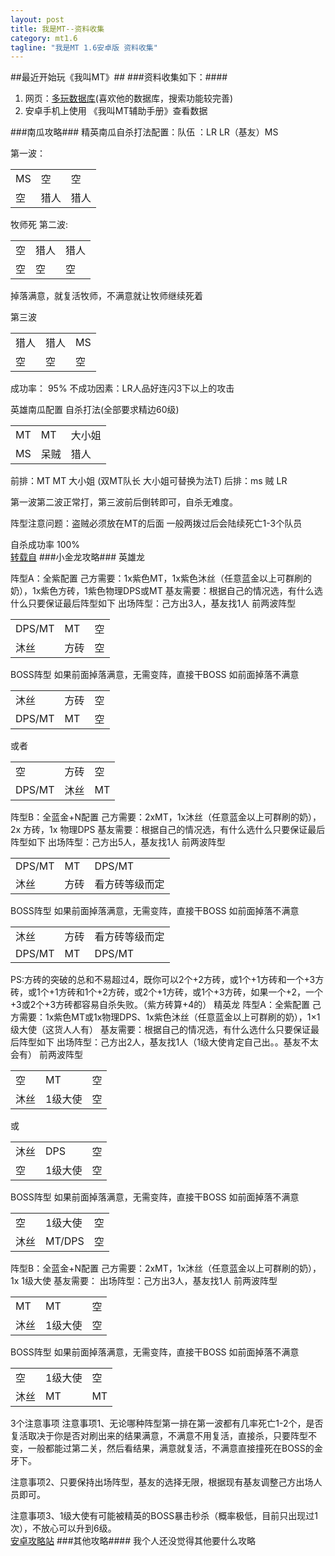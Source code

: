 ```yaml
---
layout: post
title: 我是MT--资料收集
category: mt1.6
tagline: "我是MT 1.6安卓版 资料收集"
---
```

##最近开始玩《我叫MT》##
###资料收集如下：####
1. 网页：[多玩数据库](http://db.duowan.com/mt/card/list.html)(喜欢他的数据库，搜索功能较完善)
2. 安卓手机上使用 《我叫MT辅助手册》查看数据

###南瓜攻略###
精英南瓜自杀打法配置：队伍 ：LR LR（基友）MS

第一波：
<table class="table table-bordered table-striped table-condensed">
	<tr>
		<td>MS</td>
		<td>空</td>
		<td>空</td>
	</tr>
	<tr>
		<td>空</td>
		<td>猎人</td>
		<td>猎人</td>
	</tr>
</table>


牧师死
第二波:
<table class="table table-bordered table-striped table-condensed">
		<tr>
		<td>空</td>
		<td>猎人</td>
		<td>猎人</td>
	</tr>
	<tr>
		<td>空</td>
		<td>空</td>
		<td>空</td>
	</tr>
</table>

掉落满意，就复活牧师，不满意就让牧师继续死着

第三波 

<table class="table table-bordered table-striped table-condensed">
		<tr>
		<td>猎人</td>
		<td>猎人</td>
		<td>MS</td>
	</tr>
	<tr>
		<td>空</td>
		<td>空</td>
		<td>空</td>
	</tr>
</table>


成功率： 95% 不成功因素：LR人品好连闪3下以上的攻击

英雄南瓜配置
自杀打法(全部要求精边60级)

<table class="table table-bordered table-striped table-condensed">
		<tr>
		<td>MT</td>
		<td>MT</td>
		<td>大小姐</td>
	</tr>
	<tr>
		<td>MS</td>
		<td>呆贼</td>
		<td>猎人</td>
	</tr>
</table>


前排：MT MT 大小姐 (双MT队长 大小姐可替换为法T)
后排：ms 贼 LR

第一波第二波正常打，第三波前后倒转即可，自杀无难度。

阵型注意问题：盗贼必须放在MT的后面 一般两拨过后会陆续死亡1-3个队员

自杀成功率 100%  
[转载自](http://bbs.duowan.com/thread-30337815-1-1.html)
###小金龙攻略###
英雄龙
 

阵型A：全紫配置
己方需要：1x紫色MT，1x紫色沐丝（任意蓝金以上可群刷的奶），1x紫色方砖，1紫色物理DPS或MT
基友需要：根据自己的情况选，有什么选什么只要保证最后阵型如下
出场阵型：己方出3人，基友找1人
前两波阵型

<table class="table table-bordered table-striped table-condensed">
	<tr>
		<td>DPS/MT</td>
		<td>MT</td>
		<td>空</td>
	</tr>
	<tr>
		<td>沐丝</td>
		<td>方砖</td>
		<td>空</td>
	</tr>
</table>
BOSS阵型
如果前面掉落满意，无需变阵，直接干BOSS
如前面掉落不满意
<table class="table table-bordered table-striped table-condensed">
	<tr>
		<td>沐丝</td>
		<td>方砖</td>
		<td>空</td>
	</tr>
	<tr>
		<td>DPS/MT</td>
		<td>MT</td>
		<td>空</td>
	</tr>
</table>
或者
<table class="table table-bordered table-striped table-condensed">
	<tr>
		<td>空</td>
		<td>方砖</td>
		<td>空</td>
	</tr>
	<tr>
		<td>DPS/MT</td>
		<td>沐丝</td>
		<td>MT</td>
	</tr>
</table>
阵型B：全蓝金+N配置
己方需要：2xMT，1x沐丝（任意蓝金以上可群刷的奶），2x 方砖，1x 物理DPS
基友需要：根据自己的情况选，有什么选什么只要保证最后阵型如下
出场阵型：己方出5人，基友找1人
前两波阵型
<table class="table table-bordered table-striped table-condensed">
	<tr>
		<td>DPS/MT</td>
		<td>MT</td>
		<td>DPS/MT</td>
	</tr>
	<tr>
		<td>沐丝</td>
		<td>方砖</td>
		<td>看方砖等级而定</td>
	</tr>
</table>
BOSS阵型
如果前面掉落满意，无需变阵，直接干BOSS
如前面掉落不满意
<table class="table table-bordered table-striped table-condensed">
	<tr>
		<td>沐丝</td>
		<td>方砖</td>
		<td>看方砖等级而定</td>
	</tr>
	<tr>
		<td>DPS/MT</td>
		<td>MT</td>
		<td>DPS/MT</td>
	</tr>
</table>
PS:方砖的突破的总和不易超过4，既你可以2个+2方砖，或1个+1方砖和一个+3方砖，或1个+1方砖和1个+2方砖，或2个+1方砖，或1个+3方砖，如果一个+2，一个+3或2个+3方砖都容易自杀失败。（紫方砖算+4的）
精英龙
阵型A：全紫配置
己方需要：1x紫色MT或1x物理DPS、1x紫色沐丝（任意蓝金以上可群刷的奶），1×1级大使（这货人人有）
基友需要：根据自己的情况选，有什么选什么只要保证最后阵型如下
出场阵型：己方出2人，基友找1人（1级大使肯定自己出。。基友不太会有）
前两波阵型
<table class="table table-bordered table-striped table-condensed">
	<tr>
		<td>空</td>
		<td>MT</td>
		<td>空</td>
	</tr>
	<tr>
		<td>沐丝</td>
		<td>1级大使</td>
		<td>空</td>
	</tr>
</table>
或
<table class="table table-bordered table-striped table-condensed">
	<tr>
		<td>沐丝</td>
		<td>DPS</td>
		<td>空</td>
	</tr>
	<tr>
		<td>空</td>
		<td>1级大使</td>
		<td>空</td>
	</tr>
</table>
BOSS阵型
如果前面掉落满意，无需变阵，直接干BOSS
如前面掉落不满意
<table class="table table-bordered table-striped table-condensed">
	<tr>
		<td>空</td>
		<td>1级大使</td>
		<td>空</td>
	</tr>
	<tr>
		<td>沐丝</td>
		<td>MT/DPS</td>
		<td>空</td>
	</tr>
</table>
阵型B：全蓝金+N配置
己方需要：2xMT，1x沐丝（任意蓝金以上可群刷的奶），1x 1级大使
基友需要：
出场阵型：己方出3人，基友找1人
前两波阵型
<table class="table table-bordered table-striped table-condensed">
	<tr>
		<td>MT</td>
		<td>MT</td>
		<td>空</td>
	</tr>
	<tr>
		<td>沐丝</td>
		<td>1级大使</td>
		<td>空</td>
	</tr>
</table>
BOSS阵型
如果前面掉落满意，无需变阵，直接干BOSS
如前面掉落不满意
<table class="table table-bordered table-striped table-condensed">
	<tr>
		<td>空</td>
		<td>1级大使</td>
		<td>空</td>
	</tr>
	<tr>
		<td>沐丝</td>
		<td>MT</td>
		<td>MT</td>
	</tr>
</table>
3个注意事项
注意事项1、无论哪种阵型第一排在第一波都有几率死亡1-2个，是否复活取决于你是否对刷出来的结果满意，不满意不用复活，直接杀，只要阵型不变，一般都能过第二关，然后看结果，满意就复活，不满意直接撞死在BOSS的金牙下。
 

注意事项2、只要保持出场阵型，基友的选择无限，根据现有基友调整己方出场人员即可。
 

注意事项3、1级大使有可能被精英的BOSS暴击秒杀（概率极低，目前只出现过1次），不放心可以升到6级。  
[安卓攻略站](http://mta.appgame.com/)
###其他攻略####
我个人还没觉得其他要什么攻略
